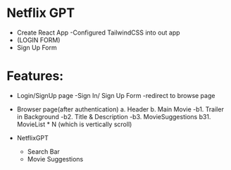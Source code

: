 # Netflix GPT
- Create React App
-Configured TailwindCSS into out app
- (LOGIN FORM)
- Sign Up Form

# Features:
- Login/SignUp page
-Sign In/ Sign Up Form
-redirect to browse page
- Browser page(after authentication)
a. Header 
b. Main Movie
-b1. Trailer in Background 
-b2. Title & Description
-b3. MovieSuggestions
     b31. MovieList * N (which is vertically scroll)

- NetflixGPT
   - Search Bar
   - Movie Suggestions